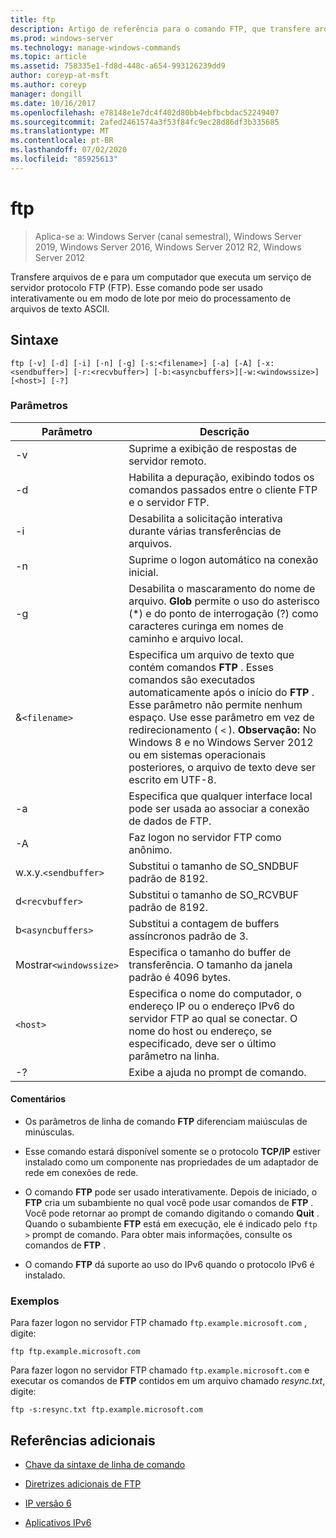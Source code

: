 ```yaml
---
title: ftp
description: Artigo de referência para o comando FTP, que transfere arquivos de e para um computador que executa um serviço de servidor de protocolo FTP (FTP).
ms.prod: windows-server
ms.technology: manage-windows-commands
ms.topic: article
ms.assetid: 758335e1-fd8d-448c-a654-993126239dd9
author: coreyp-at-msft
ms.author: coreyp
manager: dongill
ms.date: 10/16/2017
ms.openlocfilehash: e78148e1e7dc4f402d80bb4ebfbcbdac52249407
ms.sourcegitcommit: 2afed2461574a3f53f84fc9ec28d86df3b335685
ms.translationtype: MT
ms.contentlocale: pt-BR
ms.lasthandoff: 07/02/2020
ms.locfileid: "85925613"
---
```

# <a name="ftp"></a>ftp

> Aplica-se a: Windows Server (canal semestral), Windows Server 2019, Windows Server 2016, Windows Server 2012 R2, Windows Server 2012

Transfere arquivos de e para um computador que executa um serviço de servidor protocolo FTP (FTP). Esse comando pode ser usado interativamente ou em modo de lote por meio do processamento de arquivos de texto ASCII.

## <a name="syntax"></a>Sintaxe

```
ftp [-v] [-d] [-i] [-n] [-g] [-s:<filename>] [-a] [-A] [-x:<sendbuffer>] [-r:<recvbuffer>] [-b:<asyncbuffers>][-w:<windowssize>][<host>] [-?]
```

### <a name="parameters"></a>Parâmetros

| Parâmetro | Descrição |
| ----------| ----------- |
| -v | Suprime a exibição de respostas de servidor remoto. |
| -d | Habilita a depuração, exibindo todos os comandos passados entre o cliente FTP e o servidor FTP. |
| -i | Desabilita a solicitação interativa durante várias transferências de arquivos. |
| -n | Suprime o logon automático na conexão inicial. |
| -g | Desabilita o mascaramento do nome de arquivo.  **Glob** permite o uso do asterisco (*) e do ponto de interrogação (?) como caracteres curinga em nomes de caminho e arquivo local. |
| &`<filename>` | Especifica um arquivo de texto que contém comandos **FTP** . Esses comandos são executados automaticamente após o início do **FTP** . Esse parâmetro não permite nenhum espaço. Use esse parâmetro em vez de redirecionamento ( `<` ). **Observação:** No Windows 8 e no Windows Server 2012 ou em sistemas operacionais posteriores, o arquivo de texto deve ser escrito em UTF-8. |
| -a | Especifica que qualquer interface local pode ser usada ao associar a conexão de dados de FTP. |
| -A | Faz logon no servidor FTP como anônimo. |
| w.x.y.`<sendbuffer> `| Substitui o tamanho de SO_SNDBUF padrão de 8192. |
| d`<recvbuffer>` | Substitui o tamanho de SO_RCVBUF padrão de 8192. |
| b`<asyncbuffers>` | Substitui a contagem de buffers assíncronos padrão de 3. |
| Mostrar`<windowssize>` | Especifica o tamanho do buffer de transferência. O tamanho da janela padrão é 4096 bytes. |
| `<host>` | Especifica o nome do computador, o endereço IP ou o endereço IPv6 do servidor FTP ao qual se conectar. O nome do host ou endereço, se especificado, deve ser o último parâmetro na linha. |
| -? | Exibe a ajuda no prompt de comando. |

#### <a name="remarks"></a>Comentários

- Os parâmetros de linha de comando **FTP** diferenciam maiúsculas de minúsculas.

- Esse comando estará disponível somente se o protocolo **TCP/IP** estiver instalado como um componente nas propriedades de um adaptador de rede em conexões de rede.

- O comando **FTP** pode ser usado interativamente. Depois de iniciado, o **FTP** cria um subambiente no qual você pode usar comandos de **FTP** . Você pode retornar ao prompt de comando digitando o comando **Quit** . Quando o subambiente **FTP** está em execução, ele é indicado pelo `ftp >` prompt de comando. Para obter mais informações, consulte os comandos de **FTP** .

- O comando **FTP** dá suporte ao uso do IPv6 quando o protocolo IPv6 é instalado.

### <a name="examples"></a>Exemplos

Para fazer logon no servidor FTP chamado `ftp.example.microsoft.com` , digite:

```
ftp ftp.example.microsoft.com
```

Para fazer logon no servidor FTP chamado `ftp.example.microsoft.com` e executar os comandos de **FTP** contidos em um arquivo chamado *resync.txt*, digite:

```
ftp -s:resync.txt ftp.example.microsoft.com
```

## <a name="additional-references"></a>Referências adicionais

- [Chave da sintaxe de linha de comando](command-line-syntax-key.md)

- [Diretrizes adicionais de FTP](https://docs.microsoft.com/previous-versions/orphan-topics/ws.10/cc756013(v=ws.10))

- [IP versão 6](https://docs.microsoft.com/previous-versions/windows/it-pro/windows-server-2003/cc738636(v=ws.10))

- [Aplicativos IPv6](https://docs.microsoft.com/previous-versions/windows/it-pro/windows-server-2003/cc782509(v=ws.10))
